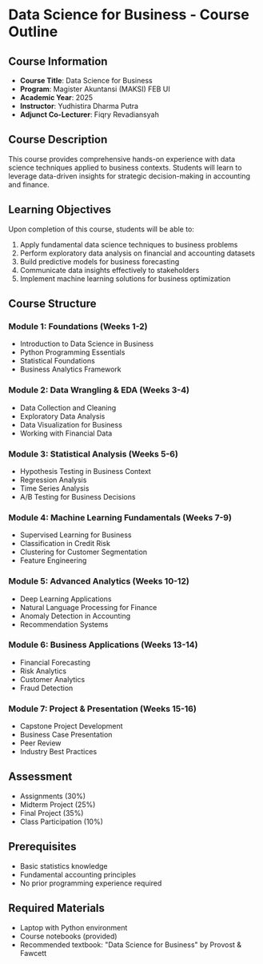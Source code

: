 # Data Science for Business - Course Outline

## Course Information
- **Course Title**: Data Science for Business
- **Program**: Magister Akuntansi (MAKSI) FEB UI
- **Academic Year**: 2025
- **Instructor**: Yudhistira Dharma Putra
- **Adjunct Co-Lecturer**: Fiqry Revadiansyah

## Course Description
This course provides comprehensive hands-on experience with data science techniques applied to business contexts. Students will learn to leverage data-driven insights for strategic decision-making in accounting and finance.

## Learning Objectives
Upon completion of this course, students will be able to:
1. Apply fundamental data science techniques to business problems
2. Perform exploratory data analysis on financial and accounting datasets
3. Build predictive models for business forecasting
4. Communicate data insights effectively to stakeholders
5. Implement machine learning solutions for business optimization

## Course Structure

### Module 1: Foundations (Weeks 1-2)
- Introduction to Data Science in Business
- Python Programming Essentials
- Statistical Foundations
- Business Analytics Framework

### Module 2: Data Wrangling & EDA (Weeks 3-4)
- Data Collection and Cleaning
- Exploratory Data Analysis
- Data Visualization for Business
- Working with Financial Data

### Module 3: Statistical Analysis (Weeks 5-6)
- Hypothesis Testing in Business Context
- Regression Analysis
- Time Series Analysis
- A/B Testing for Business Decisions

### Module 4: Machine Learning Fundamentals (Weeks 7-9)
- Supervised Learning for Business
- Classification in Credit Risk
- Clustering for Customer Segmentation
- Feature Engineering

### Module 5: Advanced Analytics (Weeks 10-12)
- Deep Learning Applications
- Natural Language Processing for Finance
- Anomaly Detection in Accounting
- Recommendation Systems

### Module 6: Business Applications (Weeks 13-14)
- Financial Forecasting
- Risk Analytics
- Customer Analytics
- Fraud Detection

### Module 7: Project & Presentation (Weeks 15-16)
- Capstone Project Development
- Business Case Presentation
- Peer Review
- Industry Best Practices

## Assessment
- Assignments (30%)
- Midterm Project (25%)
- Final Project (35%)
- Class Participation (10%)

## Prerequisites
- Basic statistics knowledge
- Fundamental accounting principles
- No prior programming experience required

## Required Materials
- Laptop with Python environment
- Course notebooks (provided)
- Recommended textbook: "Data Science for Business" by Provost & Fawcett